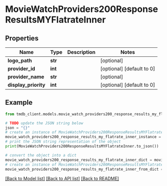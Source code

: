 # MovieWatchProviders200ResponseResultsMYFlatrateInner


## Properties

Name | Type | Description | Notes
------------ | ------------- | ------------- | -------------
**logo_path** | **str** |  | [optional] 
**provider_id** | **int** |  | [optional] [default to 0]
**provider_name** | **str** |  | [optional] 
**display_priority** | **int** |  | [optional] [default to 0]

## Example

```python
from tmdb_client.models.movie_watch_providers200_response_results_my_flatrate_inner import MovieWatchProviders200ResponseResultsMYFlatrateInner

# TODO update the JSON string below
json = "{}"
# create an instance of MovieWatchProviders200ResponseResultsMYFlatrateInner from a JSON string
movie_watch_providers200_response_results_my_flatrate_inner_instance = MovieWatchProviders200ResponseResultsMYFlatrateInner.from_json(json)
# print the JSON string representation of the object
print(MovieWatchProviders200ResponseResultsMYFlatrateInner.to_json())

# convert the object into a dict
movie_watch_providers200_response_results_my_flatrate_inner_dict = movie_watch_providers200_response_results_my_flatrate_inner_instance.to_dict()
# create an instance of MovieWatchProviders200ResponseResultsMYFlatrateInner from a dict
movie_watch_providers200_response_results_my_flatrate_inner_from_dict = MovieWatchProviders200ResponseResultsMYFlatrateInner.from_dict(movie_watch_providers200_response_results_my_flatrate_inner_dict)
```
[[Back to Model list]](../README.md#documentation-for-models) [[Back to API list]](../README.md#documentation-for-api-endpoints) [[Back to README]](../README.md)


